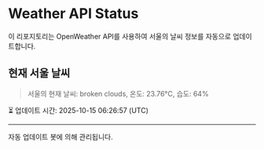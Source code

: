 
# Weather API Status

이 리포지토리는 OpenWeather API를 사용하여 서울의 날씨 정보를 자동으로 업데이트합니다.

## 현재 서울 날씨
> 서울의 현재 날씨: broken clouds, 온도: 23.76°C, 습도: 64%

⏳ 업데이트 시간: 2025-10-15 06:26:57 (UTC)

---
자동 업데이트 봇에 의해 관리됩니다.
